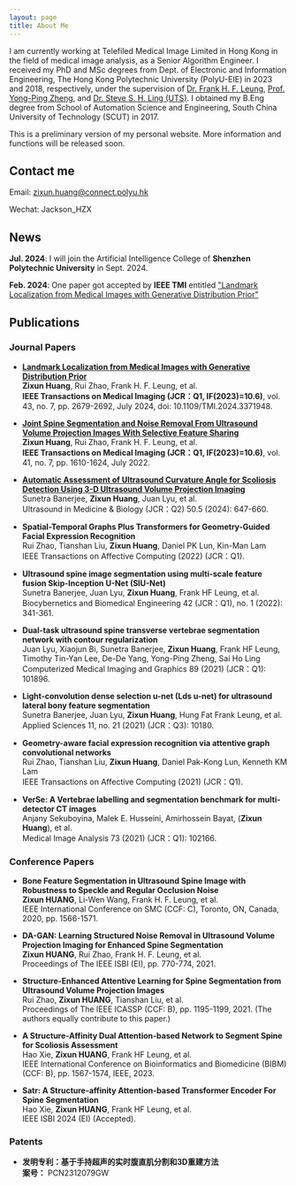 ```yaml
---
layout: page
title: About Me
---
```



I am currently working at Telefiled Medical Image Limited in Hong Kong in the field of medical image analysis, as a Senior Algorithm Engineer. I received my PhD and MSc degrees from Dept. of Electronic and Information Engineering, The Hong Kong Polytechnic University (PolyU-EIE) in 2023 and 2018, respectively, under the supervision of [Dr. Frank H. F. Leung](https://staff.eie.polyu.edu.hk/enfrank/), [Prof. Yong-Ping Zheng](https://www.polyu.edu.hk/bme/people/academic-staff/prof-zheng-yong-ping/), and [Dr. Steve S. H. Ling (UTS)](https://profiles.uts.edu.au/Steve.Ling). I obtained my B.Eng degree from School of Automation Science and Engineering, South China University of Technology (SCUT) in 2017.

This is a preliminary version of my personal website. More information and functions will be released soon.

## Contact me
Email: zixun.huang@connect.polyu.hk

Wechat: Jackson_HZX

## News
**Jul. 2024**: I will join the Artificial Intelligence College of **Shenzhen Polytechnic University** in Sept. 2024. 

**Feb. 2024**: One paper got accepted by **IEEE TMI** entitled ["Landmark Localization from Medical Images with Generative Distribution Prior"](https://ieeexplore.ieee.org/abstract/document/10453619)

## Publications

### Journal Papers

- **[Landmark Localization from Medical Images with Generative Distribution Prior](https://doi.org/10.1109/TMI.2024.3371948)**  
   **Zixun Huang**, Rui Zhao, Frank H. F. Leung, et al.  
   **IEEE Transactions on Medical Imaging (JCR：Q1, IF(2023)=10.6)**, vol. 43, no. 7, pp. 2679-2692, July 2024, doi: 10.1109/TMI.2024.3371948.

- **[Joint Spine Segmentation and Noise Removal From Ultrasound Volume Projection Images With Selective Feature Sharing](https://doi.org/10.1109/TMI.2022.3211948)**  
   **Zixun Huang**, Rui Zhao, Frank H. F. Leung, et al.  
   **IEEE Transactions on Medical Imaging (JCR：Q1, IF(2023)=10.6)**, vol. 41, no. 7, pp. 1610-1624, July 2022.

- **[Automatic Assessment of Ultrasound Curvature Angle for Scoliosis Detection Using 3-D Ultrasound Volume Projection Imaging](https://www.sciencedirect.com/science/article/pii/S030156292300409X)**  
   Sunetra Banerjee, **Zixun Huang**, Juan Lyu, et al.  
    Ultrasound in Medicine & Biology (JCR：Q2) 50.5 (2024): 647-660.

- **Spatial-Temporal Graphs Plus Transformers for Geometry-Guided Facial Expression Recognition**  
   Rui Zhao, Tianshan Liu, **Zixun Huang**, Daniel PK Lun, Kin-Man Lam  
   IEEE Transactions on Affective Computing (2022) (JCR：Q1).

- **Ultrasound spine image segmentation using multi-scale feature fusion Skip-Inception U-Net (SIU-Net)**  
   Sunetra Banerjee, Juan Lyu, **Zixun Huang**, Frank HF Leung, et al.  
    Biocybernetics and Biomedical Engineering 42 (JCR：Q1), no. 1 (2022): 341-361.

- **Dual-task ultrasound spine transverse vertebrae segmentation network with contour regularization**  
   Juan Lyu, Xiaojun Bi, Sunetra Banerjee, **Zixun Huang**, Frank HF Leung, Timothy Tin-Yan Lee, De-De Yang, Yong-Ping Zheng, Sai Ho Ling  
   Computerized Medical Imaging and Graphics 89 (2021) (JCR：Q1): 101896.

- **Light-convolution dense selection u-net (Lds u-net) for ultrasound lateral bony feature segmentation**  
   Sunetra Banerjee, Juan Lyu, **Zixun Huang**, Hung Fat Frank Leung, et al.  
   Applied Sciences 11, no. 21 (2021) (JCR：Q3): 10180.

- **Geometry-aware facial expression recognition via attentive graph convolutional networks**  
   Rui Zhao, Tianshan Liu, **Zixun Huang**, Daniel Pak-Kong Lun, Kenneth KM Lam  
   IEEE Transactions on Affective Computing (2021) (JCR：Q1).

- **VerSe: A Vertebrae labelling and segmentation benchmark for multi-detector CT images**  
   Anjany Sekuboyina, Malek E. Husseini, Amirhossein Bayat, (**Zixun Huang**), et al.  
   Medical Image Analysis 73 (2021) (JCR：Q1): 102166.

### Conference Papers

- **Bone Feature Segmentation in Ultrasound Spine Image with Robustness to Speckle and Regular Occlusion Noise**  
   **Zixun HUANG**, Li-Wen Wang, Frank H. F. Leung, et al.  
   IEEE International Conference on SMC (CCF: C), Toronto, ON, Canada, 2020, pp. 1566-1571.

- **DA-GAN: Learning Structured Noise Removal in Ultrasound Volume Projection Imaging for Enhanced Spine Segmentation**  
   **Zixun HUANG**, Rui Zhao, Frank H. F. Leung, et al.  
   Proceedings of The IEEE ISBI (EI), pp. 770-774, 2021.

- **Structure-Enhanced Attentive Learning for Spine Segmentation from Ultrasound Volume Projection Images**  
   Rui Zhao, **Zixun HUANG**, Tianshan Liu, et al.  
   Proceedings of The IEEE ICASSP (CCF: B), pp. 1195-1199, 2021. (The authors equally contribute to this paper.)

- **A Structure-Affinity Dual Attention-based Network to Segment Spine for Scoliosis Assessment**  
   Hao Xie, **Zixun HUANG**, Frank HF Leung, et al.  
   IEEE International Conference on Bioinformatics and Biomedicine (BIBM) (CCF: B), pp. 1567-1574, IEEE, 2023.

- **Satr: A Structure-affinity Attention-based Transformer Encoder For Spine Segmentation**  
   Hao Xie, **Zixun HUANG**, Frank HF Leung, et al.  
   IEEE ISBI 2024 (EI) (Accepted).

### Patents

- **发明专利：基于手持超声的实时腹直肌分割和3D重建方法**  
   **案号：** PCN2312079GW



